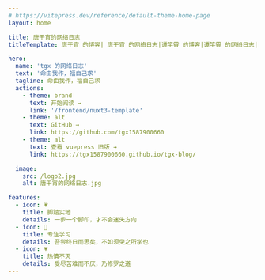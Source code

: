 ```yaml
---
# https://vitepress.dev/reference/default-theme-home-page
layout: home

title: 唐干宵的网络日志
titleTemplate: 唐干宵 的博客| 唐干宵 的网络日志|谭竿霄 的博客|谭竿霄 的网络日志|tgx 的博客|tgx 的网络日志|使用 vitepress 搭建的个人博客

hero:
  name: 'tgx 的网络日志'
  text: '命由我作，福自己求'
  tagline: 命由我作，福自己求
  actions:
    - theme: brand
      text: 开始阅读 →
      link: '/frontend/nuxt3-template'
    - theme: alt
      text: GitHub →
      link: https://github.com/tgx1587900660
    - theme: alt
      text: 查看 vuepress 旧版 →
      link: https://tgx1587900660.github.io/tgx-blog/

  image:
    src: /logo2.jpg
    alt: 唐干宵的网络日志.jpg

features:
  - icon: 💗
    title: 脚踏实地
    details: 一步一个脚印，才不会迷失方向
  - icon: 🐒
    title: 专注学习
    details: 吾尝终日而思矣，不如须臾之所学也
  - icon: 💗
    title: 热情不灭
    details: 受尽苦难而不厌，乃修罗之道
---
```


<style>
:root {
  --vp-home-hero-name-color: transparent;
  --vp-home-hero-name-background: -webkit-linear-gradient(120deg, #bd34fe 30%, #41d1ff);
  --vp-home-hero-image-background-image: linear-gradient(-45deg, #bd34fe 50%, #47caff 50%);
  --vp-home-hero-image-filter: blur(44px);
}

.image-container .image-src {
  border-radius: 10%;
}

@media (min-width: 640px) {
  :root {
    --vp-home-hero-image-filter: blur(56px);
  }
}

@media (min-width: 960px) {
  :root {
    --vp-home-hero-image-filter: blur(68px);
  }
}
</style>
